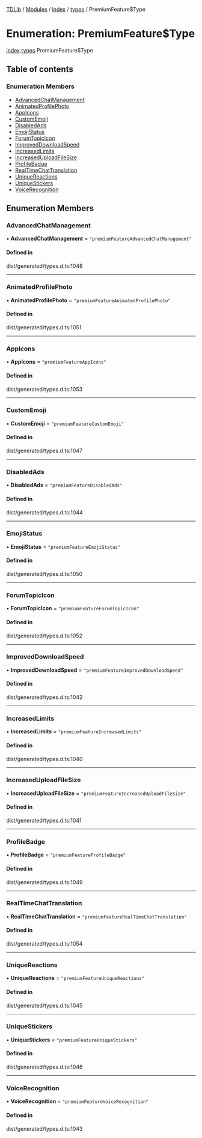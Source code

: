 [TDLib](../README.md) / [Modules](../modules.md) / [index](../modules/index.md) / [types](../modules/index.types.md) / PremiumFeature$Type

# Enumeration: PremiumFeature$Type

[index](../modules/index.md).[types](../modules/index.types.md).PremiumFeature$Type

## Table of contents

### Enumeration Members

- [AdvancedChatManagement](index.types.PremiumFeature_Type.md#advancedchatmanagement)
- [AnimatedProfilePhoto](index.types.PremiumFeature_Type.md#animatedprofilephoto)
- [AppIcons](index.types.PremiumFeature_Type.md#appicons)
- [CustomEmoji](index.types.PremiumFeature_Type.md#customemoji)
- [DisabledAds](index.types.PremiumFeature_Type.md#disabledads)
- [EmojiStatus](index.types.PremiumFeature_Type.md#emojistatus)
- [ForumTopicIcon](index.types.PremiumFeature_Type.md#forumtopicicon)
- [ImprovedDownloadSpeed](index.types.PremiumFeature_Type.md#improveddownloadspeed)
- [IncreasedLimits](index.types.PremiumFeature_Type.md#increasedlimits)
- [IncreasedUploadFileSize](index.types.PremiumFeature_Type.md#increaseduploadfilesize)
- [ProfileBadge](index.types.PremiumFeature_Type.md#profilebadge)
- [RealTimeChatTranslation](index.types.PremiumFeature_Type.md#realtimechattranslation)
- [UniqueReactions](index.types.PremiumFeature_Type.md#uniquereactions)
- [UniqueStickers](index.types.PremiumFeature_Type.md#uniquestickers)
- [VoiceRecognition](index.types.PremiumFeature_Type.md#voicerecognition)

## Enumeration Members

### AdvancedChatManagement

• **AdvancedChatManagement** = ``"premiumFeatureAdvancedChatManagement"``

#### Defined in

dist/generated/types.d.ts:1048

___

### AnimatedProfilePhoto

• **AnimatedProfilePhoto** = ``"premiumFeatureAnimatedProfilePhoto"``

#### Defined in

dist/generated/types.d.ts:1051

___

### AppIcons

• **AppIcons** = ``"premiumFeatureAppIcons"``

#### Defined in

dist/generated/types.d.ts:1053

___

### CustomEmoji

• **CustomEmoji** = ``"premiumFeatureCustomEmoji"``

#### Defined in

dist/generated/types.d.ts:1047

___

### DisabledAds

• **DisabledAds** = ``"premiumFeatureDisabledAds"``

#### Defined in

dist/generated/types.d.ts:1044

___

### EmojiStatus

• **EmojiStatus** = ``"premiumFeatureEmojiStatus"``

#### Defined in

dist/generated/types.d.ts:1050

___

### ForumTopicIcon

• **ForumTopicIcon** = ``"premiumFeatureForumTopicIcon"``

#### Defined in

dist/generated/types.d.ts:1052

___

### ImprovedDownloadSpeed

• **ImprovedDownloadSpeed** = ``"premiumFeatureImprovedDownloadSpeed"``

#### Defined in

dist/generated/types.d.ts:1042

___

### IncreasedLimits

• **IncreasedLimits** = ``"premiumFeatureIncreasedLimits"``

#### Defined in

dist/generated/types.d.ts:1040

___

### IncreasedUploadFileSize

• **IncreasedUploadFileSize** = ``"premiumFeatureIncreasedUploadFileSize"``

#### Defined in

dist/generated/types.d.ts:1041

___

### ProfileBadge

• **ProfileBadge** = ``"premiumFeatureProfileBadge"``

#### Defined in

dist/generated/types.d.ts:1049

___

### RealTimeChatTranslation

• **RealTimeChatTranslation** = ``"premiumFeatureRealTimeChatTranslation"``

#### Defined in

dist/generated/types.d.ts:1054

___

### UniqueReactions

• **UniqueReactions** = ``"premiumFeatureUniqueReactions"``

#### Defined in

dist/generated/types.d.ts:1045

___

### UniqueStickers

• **UniqueStickers** = ``"premiumFeatureUniqueStickers"``

#### Defined in

dist/generated/types.d.ts:1046

___

### VoiceRecognition

• **VoiceRecognition** = ``"premiumFeatureVoiceRecognition"``

#### Defined in

dist/generated/types.d.ts:1043
